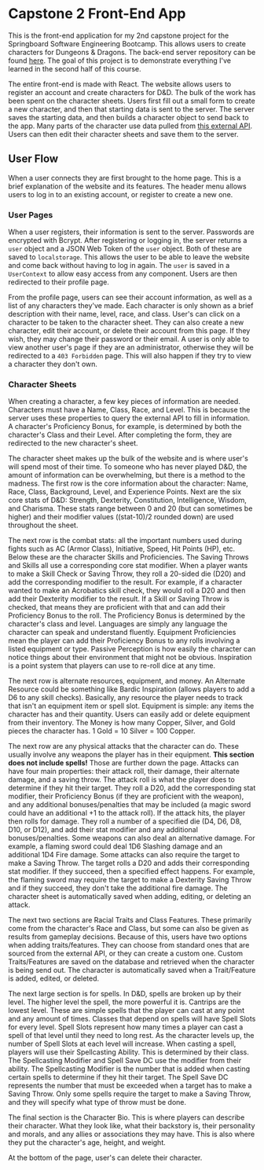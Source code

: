 # Capstone 2 Front-End App
This is the front-end application for my 2nd capstone project for the Springboard Software Engineering Bootcamp. This allows users to create characters for Dungeons & Dragons. The back-end server repository can be found [here](https://github.com/alocke8181/capstone2-server). The goal of this project is to demonstrate everything I've learned in the second half of this course.

The entire front-end is made with React. The website allows users to register an account and create characters for D&D. The bulk of the work has been spent on the character sheets. Users first fill out a small form to create a new character, and then that starting data is sent to the server. The server saves the starting data, and then builds a character object to send back to the app. Many parts of the character use data pulled from [this external API](https://www.dnd5eapi.co/). Users can then edit their character sheets and save them to the server.

## User Flow
When a user connects they are first brought to the home page. This is a brief explanation of the website and its features. The header menu allows users to log in to an existing account, or register to create a new one.

### User Pages
When a user registers, their information is sent to the server. Passwords are encrypted with Bcrypt. After registering or logging in, the server returns a `user` object and a JSON Web Token of the `user` object. Both of these are saved to `localstorage`. This allows the user to be able to leave the website and come back without having to log in again. The `user` is saved in a `UserContext` to allow easy access from any component. Users are then redirected to their profile page.

From the profile page, users can see their account information, as well as a list of any characters they've made. Each character is only shown as a brief description with their name, level, race, and class. User's can click on a character to be taken to the character sheet. They can also create a new character, edit their account, or delete their account from this page. If they wish, they may change their password or their email. A user is only able to view another user's page if they are an administrator, otherwise they will be redirected to a `403 Forbidden` page. This will also happen if they try to view a character they don't own.


### Character Sheets
When creating a character, a few key pieces of information are needed. Characters must have a Name, Class, Race, and Level. This is because the server uses these properties to query the external API to fill in information. A character's Proficiency Bonus, for example, is determined by both the character's Class and their Level. After completing the form, they are redirected to the new character's sheet.

The character sheet makes up the bulk of the website and is where user's will spend most of their time. To someone who has never played D&D, the amount of information can be overwhelming, but there is a method to the madness. The first row is the core information about the character: Name, Race, Class, Background, Level, and Experience Points. Next are the six core stats of D&D: Strength, Dexterity, Constitution, Intelligence, Wisdom, and Charisma. These stats range between 0 and 20 (but can sometimes be higher) and their modifier values ((stat-10)/2 rounded down) are used throughout the sheet.

The next row is the combat stats: all the important numbers used during fights such as AC (Armor Class), Initiative, Speed, Hit Points (HP), etc. Below these are the character Skills and Proficiencies. The Saving Throws and Skills all use a corresponding core stat modifier. When a player wants to make a Skill Check or Saving Throw, they roll a 20-sided die (D20) and add the corresponding modifier to the result. For example, if a character wanted to make an Acrobatics skill check, they would roll a D20 and then add their Dexterity modifier to the result. If a Skill or Saving Throw is checked, that means they are proficient with that and can add their Proficiency Bonus to the roll. The Proficiency Bonus is determined by the character's class and level. Languages are simply any language the character can speak and understand fluently. Equipment Proficiencies mean the player can add their Proficiency Bonus to any rolls involving a listed equipment or type. Passive Perception is how easily the character can notice things about their environment that might not be obvious. Inspiration is a point system that players can use to re-roll dice at any time.

The next row is alternate resources, equipment, and money. An Alternate Resource could be something like Bardic Inspiration (allows players to add a D6 to any skill checks). Basically, any resource the player needs to track that isn't an equipment item or spell slot. Equipment is simple: any items the character has and their quantity. Users can easily add or delete equipment from their inventory. The Money is how many Copper, Silver, and Gold pieces the character has. 1 Gold = 10 Silver = 100 Copper.

The next row are any physical attacks that the character can do. These usually involve any weapons the player has in their equipment. **This section does not include spells!** Those are further down the page. Attacks can have four main properties: their attack roll, their damage, their alternate damage, and a saving throw. The attack roll is what the player does to determine if they hit their target. They roll a D20, add the corresponding stat modifier, their Proficiency Bonus (if they are proficient with the weapon), and any additional bonuses/penalties that may be included (a magic sword could have an additional +1 to the attack roll). If the attack hits, the player then rolls for damage. They roll a number of a specified die (D4, D6, D8, D10, or D12), and add their stat modifier and any additional bonuses/penalties. Some weapons can also deal an alternative damage. For example, a flaming sword could deal 1D6 Slashing damage and an additional 1D4 Fire damage. Some attacks can also require the target to make a Saving Throw. The target rolls a D20 and adds their corresponding stat modifier. If they succeed, then a specified effect happens. For example, the flaming sword may require the target to make a Dexterity Saving Throw and if they succeed, they don't take the additional fire damage. The character sheet is automatically saved when adding, editing, or deleting an attack.

The next two sections are Racial Traits and Class Features. These primarily come from the character's Race and Class, but some can also be given as results from gameplay decisions. Because of this, users have two options when adding traits/features. They can choose from standard ones that are sourced from the external API, or they can create a custom one. Custom Traits/Features are saved on the database and retrieved when the character is being send out. The character is automatically saved when a Trait/Feature is added, edited, or deleted.

The next large section is for spells. In D&D, spells are broken up by their level. The higher level the spell, the more powerful it is. Cantrips are the lowest level. These are simple spells that the player can cast at any point and any amount of times. Classes that depend on spells will have Spell Slots for every level. Spell Slots represent how many times a player can cast a spell of that level until they need to long rest. As the character levels up, the number of Spell Slots at each level will increase. When casting a spell, players will use their Spellcasting Ability. This is determined by their class. The Spellcasting Modifier and Spell Save DC use the modifier from their ability. The Spellcasting Modifier is the number that is added when casting certain spells to determine if they hit their target. The Spell Save DC represents the number that must be exceeded when a target has to make a Saving Throw. Only some spells require the target to make a Saving Throw, and they will specify what type of throw must be done.

The final section is the Character Bio. This is where players can describe their character. What they look like, what their backstory is, their personality and morals, and any allies or associations they may have. This is also where they put the character's age, height, and weight.

At the bottom of the page, user's can delete their character.